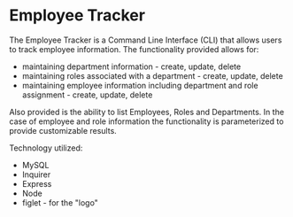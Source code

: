 # Employee Tracker

The Employee Tracker is a Command Line Interface (CLI) that allows users to track employee information. The functionality provided allows for:

- maintaining department information - create, update, delete
- maintaining roles associated with a department - create, update, delete
- maintaining employee information including department and role assignment - create, update, delete

Also provided is the ability to list Employees, Roles and Departments. In the case of employee and role information the functionality is parameterized to provide customizable results.

Technology utilized:

- MySQL
- Inquirer
- Express
- Node
- figlet - for the "logo"

